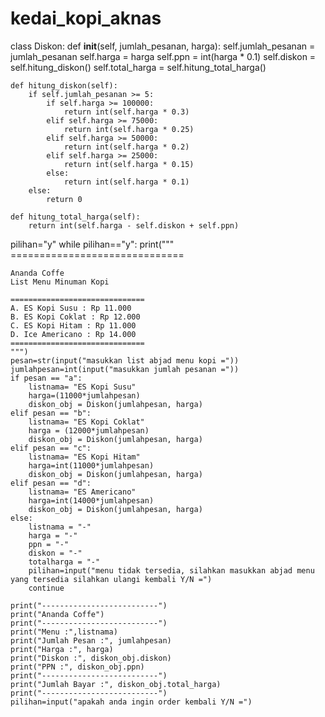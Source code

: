 # kedai_kopi_aknas
class Diskon:
    def __init__(self, jumlah_pesanan, harga):
        self.jumlah_pesanan = jumlah_pesanan
        self.harga = harga
        self.ppn = int(harga * 0.1)
        self.diskon = self.hitung_diskon()
        self.total_harga = self.hitung_total_harga()

    def hitung_diskon(self):
        if self.jumlah_pesanan >= 5:
            if self.harga >= 100000:
                return int(self.harga * 0.3)
            elif self.harga >= 75000:
                return int(self.harga * 0.25)
            elif self.harga >= 50000:
                return int(self.harga * 0.2)
            elif self.harga >= 25000:
                return int(self.harga * 0.15)
            else:
                return int(self.harga * 0.1)
        else:
            return 0

    def hitung_total_harga(self):
        return int(self.harga - self.diskon + self.ppn)

pilihan="y"
while pilihan=="y":
    print("""
    ==============================
    
    Ananda Coffe
    List Menu Minuman Kopi
 
    ==============================
    A. ES Kopi Susu : Rp 11.000
    B. ES Kopi Coklat : Rp 12.000
    C. ES Kopi Hitam : Rp 11.000
    D. Ice Americano : Rp 14.000
    ==============================
    """)
    pesan=str(input("masukkan list abjad menu kopi ="))
    jumlahpesan=int(input("masukkan jumlah pesanan ="))
    if pesan == "a":
        listnama= "ES Kopi Susu"
        harga=(11000*jumlahpesan)
        diskon_obj = Diskon(jumlahpesan, harga)
    elif pesan == "b":
        listnama= "ES Kopi Coklat"
        harga = (12000*jumlahpesan)
        diskon_obj = Diskon(jumlahpesan, harga)
    elif pesan == "c":
        listnama= "ES Kopi Hitam"
        harga=int(11000*jumlahpesan)
        diskon_obj = Diskon(jumlahpesan, harga)
    elif pesan == "d":
        listnama= "ES Americano"
        harga=int(14000*jumlahpesan)
        diskon_obj = Diskon(jumlahpesan, harga)
    else:
        listnama = "-"
        harga = "-"
        ppn = "-"
        diskon = "-"
        totalharga = "-"
        pilihan=input("menu tidak tersedia, silahkan masukkan abjad menu yang tersedia silahkan ulangi kembali Y/N =")
        continue
 
    print("--------------------------")
    print("Ananda Coffe")
    print("--------------------------")
    print("Menu :",listnama)
    print("Jumlah Pesan :", jumlahpesan)
    print("Harga :", harga)
    print("Diskon :", diskon_obj.diskon)
    print("PPN :", diskon_obj.ppn)
    print("--------------------------")
    print("Jumlah Bayar :", diskon_obj.total_harga)
    print("--------------------------")
    pilihan=input("apakah anda ingin order kembali Y/N =")

